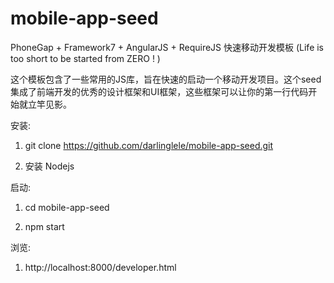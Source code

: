 mobile-app-seed
===============
PhoneGap + Framework7 + AngularJS + RequireJS 快速移动开发模板 (Life is too short to be started from ZERO ! ) 

这个模板包含了一些常用的JS库，旨在快速的启动一个移动开发项目。这个seed集成了前端开发的优秀的设计框架和UI框架，这些框架可以让你的第一行代码开始就立竿见影。

安装:

1. git clone https://github.com/darlinglele/mobile-app-seed.git

2. 安装 Nodejs

启动:

1. cd mobile-app-seed

2. npm start

浏览:

1. http://localhost:8000/developer.html
